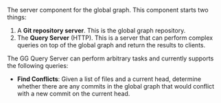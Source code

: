 The server component for the global graph. This component starts two things:
1. A **Git repository server**. This is the global graph repository.
2. The **Query Server** (HTTP). This is a server that can perform complex queries on top of the global graph and return the results to clients.

The GG Query Server can perform arbitrary tasks and currently supports the following queries:
 - **Find Conflicts**: Given a list of files and a current head, determine whether there are any commits in the global graph that would conflict with a new commit on the current head.

